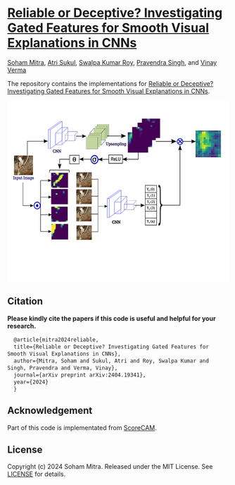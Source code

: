 # [Reliable or Deceptive? Investigating Gated Features for Smooth Visual Explanations in CNNs](https://arxiv.org/abs/2404.19341)

[Soham Mitra](), [Atri Sukul](), [Swalpa Kumar Roy](https://swalpa.github.io), [Pravendra Singh](https://www.iitr.ac.in/~CSE/Pravendra_Singh), and [Vinay Verma](https://sites.google.com/view/vinaycse/home)

The repository contains the implementations for [Reliable or Deceptive? Investigating Gated Features for Smooth Visual Explanations in CNNs](https://www.researchgate.net/publication/381095591_Reliable_or_Deceptive_Investigating_Gated_Features_for_Smooth_Visual_Explanations_in_CNNs).

<img src="./model.jpg" width="700" height="410"/>


Citation
---------------------

**Please kindly cite the papers if this code is useful and helpful for your research.**

      @article{mitra2024reliable,
      title={Reliable or Deceptive? Investigating Gated Features for Smooth Visual Explanations in CNNs},
      author={Mitra, Soham and Sukul, Atri and Roy, Swalpa Kumar and Singh, Pravendra and Verma, Vinay},
      journal={arXiv preprint arXiv:2404.19341},
      year={2024}
      }

## Acknowledgement

Part of this code is implementated from [ScoreCAM](https://github.com/haofanwang/Score-CAM).

## License

Copyright (c) 2024 Soham Mitra. Released under the MIT License. See [LICENSE](LICENSE) for details.
